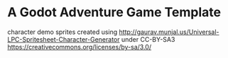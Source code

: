 # A Godot Adventure Game Template

character demo sprites created using http://gaurav.munjal.us/Universal-LPC-Spritesheet-Character-Generator under CC-BY-SA3 https://creativecommons.org/licenses/by-sa/3.0/

